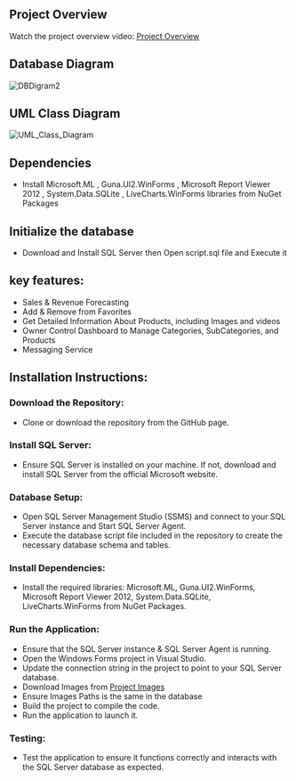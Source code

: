 ## Project Overview
Watch the project overview video: [Project Overview](https://youtu.be/nmmNznTLR1E)
## Database Diagram
![DBDigram2](https://github.com/user-attachments/assets/c9f88606-212d-43d7-bd54-14418d590c8f)
## UML Class Diagram
![UML_Class_Diagram](https://github.com/user-attachments/assets/557e674e-6c37-4f36-9d39-b0afa0aa2977)
## Dependencies
* Install Microsoft.ML , Guna.UI2.WinForms , Microsoft Report Viewer 2012 ,
  System.Data.SQLite , LiveCharts.WinForms libraries from NuGet Packages
## Initialize the database
 * Download and Install SQL Server then Open script.sql file and Execute it
## key features:
 * Sales & Revenue Forecasting
 * Add & Remove from Favorites
 * Get Detailed Information About Products, including Images and videos
 * Owner Control Dashboard to Manage Categories, SubCategories, and Products
 * Messaging Service
## Installation Instructions:
### Download the Repository:
* Clone or download the repository from the GitHub page.
### Install SQL Server:
* Ensure SQL Server is installed on your machine. If not, download and install SQL Server from the official Microsoft website.
### Database Setup:
* Open SQL Server Management Studio (SSMS) and connect to your SQL Server instance and Start SQL Server Agent.
* Execute the database script file included in the repository to create the necessary database schema and tables.
### Install Dependencies:
* Install the required libraries: Microsoft.ML, Guna.UI2.WinForms, Microsoft Report Viewer 2012, System.Data.SQLite, LiveCharts.WinForms from NuGet Packages.
### Run the Application:
* Ensure that the SQL Server instance & SQL Server Agent is running.
* Open the Windows Forms project in Visual Studio.
* Update the connection string in the project to point to your SQL Server database.
* Download Images from [Project Images](https://www.flickr.com/photos/201194018@N06/)
* Ensure Images Paths is the same in the database
* Build the project to compile the code.
* Run the application to launch it.
### Testing:
* Test the application to ensure it functions correctly and interacts with the SQL Server database as expected.

